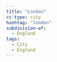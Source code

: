 ```yaml
---
title: "London"
cc-type: city
hashtag: "london"
subdivision-of:
  - England
tags:
  - City
  - England
---
```

